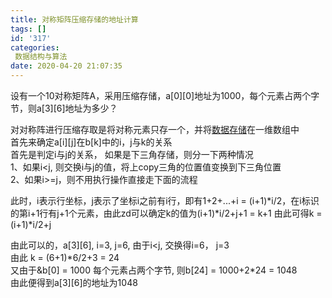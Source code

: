 ```yaml
---
title: 对称矩阵压缩存储的地址计算
tags: []
id: '317'
categories:
 数据结构与算法
date: 2020-04-20 21:07:35
---
```


设有一个10对称矩阵A，采用压缩存储，a\[0\]\[0\]地址为1000，每个元素占两个字节，则a\[3\]\[6\]地址为多少？

对对称阵进行压缩存取是将对称元素只存一个，并将[数据存储](https://www.baidu.com/s?wd=%E6%95%B0%E6%8D%AE%E5%AD%98%E5%82%A8&tn=SE_PcZhidaonwhc_ngpagmjz&rsv_dl=gh_pc_zhidao)在一维数组中  
首先来确定a\[i\]\[j\]在b\[k\]中的i，j与k的关系  
首先是判定i与j的关系， 如果是下三角存储，则分一下两种情况  
1、如果i<j, 则交换i与j的值，将上copy三角的位置值变换到下三角位置  
2、如果i>=j，则不用执行操作直接走下面的流程

此时，i表示行坐标，j表示了坐标i之前有i行，即有1+2+...+i = (i+1)\*i/2，在i标识的第i+1行有j+1个元素，由此zd可以确定k的值为(i+1)\*i/2+j+1 = k+1 由此可得k = (i+1)\*i/2+j

由此可以的，a\[3\]\[6\], i=3, j=6, 由于i<j, 交换得i=6， j=3  
由此 k = (6+1)\*6/2+3 = 24  
又由于&b\[0\] = 1000 每个元素占两个字节, 则b\[24\] = 1000+2\*24 = 1048  
由此便得到a\[3\]\[6\]的地址为1048